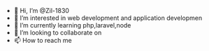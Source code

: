 - 👋 Hi, I’m @Zil-1830
- 👀 I’m interested in web development and application developmen
- 🌱 I’m currently learning php,laravel,node
- 💞️ I’m looking to collaborate on 
- 📫 How to reach me

<!---
Zil-1830/Zil-1830 is a ✨ special ✨ repository because its `README.md` (this file) appears on your GitHub profile.
You can click the Preview link to take a look at your changes.
--->
